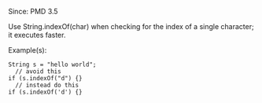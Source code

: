 Since: PMD 3.5

Use String.indexOf(char) when checking for the index of a single character; it executes faster.

Example(s):
```
String s = "hello world";
  // avoid this
if (s.indexOf("d") {}
  // instead do this
if (s.indexOf('d') {}
```
